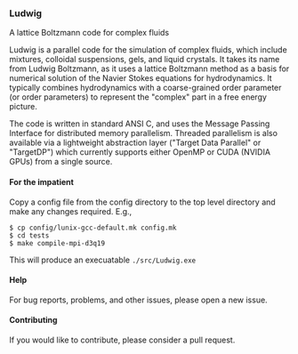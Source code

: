 
### Ludwig

A lattice Boltzmann code for complex fluids

Ludwig is a parallel code for the simulation of complex fluids, which
include mixtures, colloidal suspensions, gels, and liquid crystals.
It takes its name from Ludwig Boltzmann, as it uses a lattice Boltzmann
method as a basis for numerical solution of the Navier Stokes equations
for hydrodynamics. It typically combines hydrodynamics with a coarse-grained
order parameter (or order parameters) to represent the "complex" part
in a free energy picture.

The code is written in standard ANSI C, and uses the Message Passing
Interface for distributed memory parallelism. Threaded parallelism is
also available via a lightweight abstraction layer ("Target Data Parallel"
or "TargetDP") which currently supports either OpenMP or CUDA (NVIDIA GPUs)
from a single source.

#### For the impatient

Copy a config file from the config directory to
the top level directory and make any changes required. E.g.,
```
$ cp config/lunix-gcc-default.mk config.mk
$ cd tests
$ make compile-mpi-d3q19
```
This will produce an execuatable `./src/Ludwig.exe`

#### Help

For bug reports, problems, and other issues, please open a new issue.

#### Contributing


If you would like to contribute, please consider a pull request.


